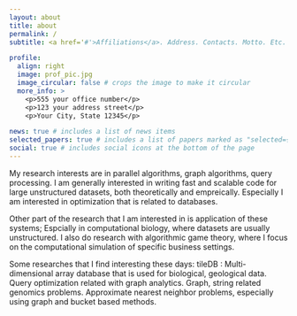 ```yaml
---
layout: about
title: about
permalink: /
subtitle: <a href='#'>Affiliations</a>. Address. Contacts. Motto. Etc.

profile:
  align: right
  image: prof_pic.jpg
  image_circular: false # crops the image to make it circular
  more_info: >
    <p>555 your office number</p>
    <p>123 your address street</p>
    <p>Your City, State 12345</p>

news: true # includes a list of news items
selected_papers: true # includes a list of papers marked as "selected={true}"
social: true # includes social icons at the bottom of the page
---
```


My research interests are in parallel algorithms, graph algorithms, query processing. I am generally interested in writing fast and scalable code for large unstructured datasets, both theoretically and empreically. Especially I am interested in optimization that is related to databases.

Other part of the research that I am interested in is application of these systems; Espcially in computational biology, where datasets are usually unstructured. I also do research with algorithmic game theory, where I focus on the computational simulation of specific business settings.

Some researches that I find interesting these days: tileDB : Multi-dimensional array database that is used for biological, geological data.
Query optimization related with graph analytics.
Graph, string related genomics problems. Approximate nearest neighbor problems, especially using graph and bucket based methods.
